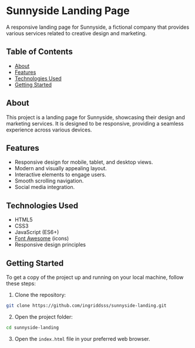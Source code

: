 # Sunnyside Landing Page

A responsive landing page for Sunnyside, a fictional company that provides various services related to creative design and marketing.

## Table of Contents

- [About](#about)
- [Features](#features)
- [Technologies Used](#technologies-used)
- [Getting Started](#getting-started)

## About

This project is a landing page for Sunnyside, showcasing their design and marketing services. It is designed to be responsive, providing a seamless experience across various devices.

## Features

- Responsive design for mobile, tablet, and desktop views.
- Modern and visually appealing layout.
- Interactive elements to engage users.
- Smooth scrolling navigation.
- Social media integration.

## Technologies Used

- HTML5
- CSS3 
- JavaScript (ES6+)
- [Font Awesome](https://fontawesome.com/) (icons)
- Responsive design principles

## Getting Started

To get a copy of the project up and running on your local machine, follow these steps:

1. Clone the repository:

```bash
git clone https://github.com/ingriddsss/sunnyside-landing.git
```
2. Open the project folder:

```bash
cd sunnyside-landing
```

3. Open the `index.html` file in your preferred web browser.


